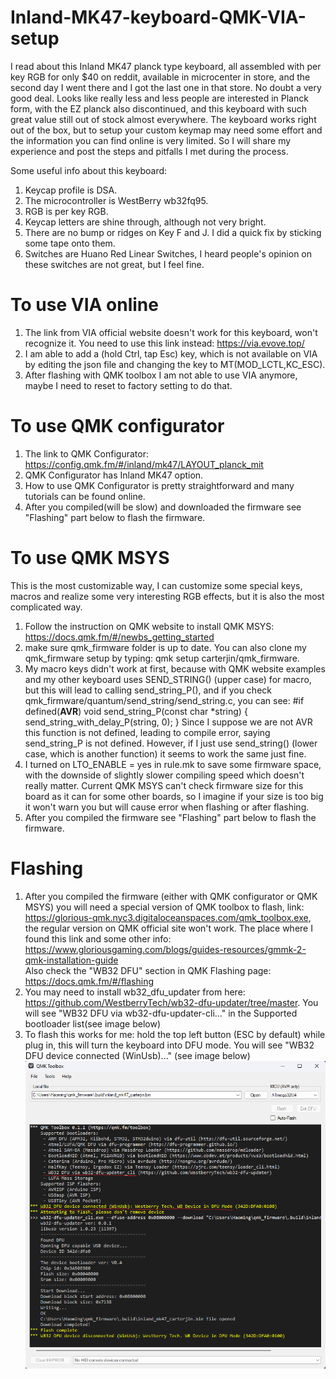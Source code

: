 # Inland-MK47-keyboard-QMK-VIA-setup
I read about this Inland MK47 planck type keyboard, all assembled with per key RGB for only $40 on reddit, available in microcenter in store, and the second day I went there and I got the last one in that store. No doubt a very good deal. Looks like really less and less people are interested in Planck form, with the EZ planck also discontinued, and this keyboard with such great value still out of stock almost everywhere.
The keyboard works right out of the box, but to setup your custom keymap may need some effort and the information you can find online is very limited. So I will share my experience and post the steps and pitfalls I met during the process.

Some useful info about this keyboard:
1. Keycap profile is DSA.
2. The microcontroller is WestBerry wb32fq95.
3. RGB is per key RGB.
4. Keycap letters are shine through, although not very bright.
5. There are no bump or ridges on Key F and J. I did a quick fix by sticking some tape onto them.
6. Switches are Huano Red Linear Switches, I heard people's opinion on these switches are not great, but I feel fine.

# To use VIA online
1. The link from VIA official website doesn't work for this keyboard, won't recognize it. You need to use this link instead: https://via.evove.top/
2. I am able to add a (hold Ctrl, tap Esc) key, which is not available on VIA by editing the json file and changing the key to MT(MOD_LCTL,KC_ESC).
3. After flashing with QMK toolbox I am not able to use VIA anymore, maybe I need to reset to factory setting to do that.

# To use QMK configurator
1. The link to QMK Configurator: https://config.qmk.fm/#/inland/mk47/LAYOUT_planck_mit
2. QMK Configurator has Inland MK47 option.
3. How to use QMK Configurator is pretty straightforward and many tutorials can be found online.
4. After you compiled(will be slow) and downloaded the firmware see "Flashing" part below to flash the firmware.

# To use QMK MSYS
This is the most customizable way, I can customize some special keys, macros and realize some very interesting RGB effects, but it is also the most complicated way.
1. Follow the instruction on QMK website to install QMK MSYS: https://docs.qmk.fm/#/newbs_getting_started
2. make sure qmk_firmware folder is up to date. You can also clone my qmk_firmware setup by typing: qmk setup carterjin/qmk_firmware.
3. My macro keys didn't work at first, because with QMK website examples and my other keyboard uses SEND_STRING() (upper case) for macro, but this will lead to calling send_string_P(), and if you check qmk_firmware/quantum/send_string/send_string.c, you can see:
#if defined(__AVR__)
void send_string_P(const char *string) {
    send_string_with_delay_P(string, 0);
}
Since I suppose we are not AVR this function is not defined, leading to compile error, saying send_string_P is not defined. However, if I just use send_string() (lower case, which is another function) it seems to work the same just fine.
4. I turned on LTO_ENABLE = yes in rule.mk to save some firmware space, with the downside of slightly slower compiling speed which doesn't really matter. Current QMK MSYS can't check firmware size for this board as it can for some other boards, so I imagine if your size is too big it won't warn you but will cause error when flashing or after flashing.
5. After you compiled the firmware see "Flashing" part below to flash the firmware.

# Flashing
1. After you compiled the firmware (either with QMK configurator or QMK MSYS) you will need a special version of QMK toolbox to flash, link: https://glorious-qmk.nyc3.digitaloceanspaces.com/qmk_toolbox.exe, the regular version on QMK official site won't work.
The place where I found this link and some other info: https://www.gloriousgaming.com/blogs/guides-resources/gmmk-2-qmk-installation-guide  
Also check the "WB32 DFU" section in QMK Flashing page: https://docs.qmk.fm/#/flashing  
2. You may need to install wb32_dfu_updater from here: https://github.com/WestberryTech/wb32-dfu-updater/tree/master. You will see "WB32 DFU via wb32-dfu-updater-cli..." in the Supported bootloader list(see image below)
3. To flash this works for me: hold the top left button (ESC by default) while plug in, this will turn the keyboard into DFU mode. You will see "WB32 DFU device connected (WinUsb)..." (see image below)
![](images/QMK_toolbox_screenshot.png)
